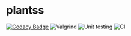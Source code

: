 # plantss
[![Codacy Badge](https://api.codacy.com/project/badge/Grade/24174e91570b49008d1ef9222e161318)](https://app.codacy.com/gh/stepin104344/plantss?utm_source=github.com&utm_medium=referral&utm_content=stepin104344/plantss&utm_campaign=Badge_Grade)
![Valgrind](https://github.com/stepin104344/plantss/workflows/Valgrind/badge.svg)
![Unit testing](https://github.com/stepin104344/plantss/workflows/Unit%20testing/badge.svg)
![CI](https://github.com/stepin104344/plantss/workflows/CI/badge.svg)
